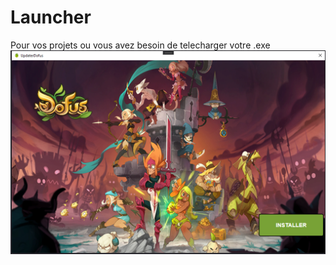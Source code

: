 # Launcher
Pour vos projets ou vous avez besoin de telecharger votre .exe
<img src="./Capture.PNG" alt="MMMMMM">
